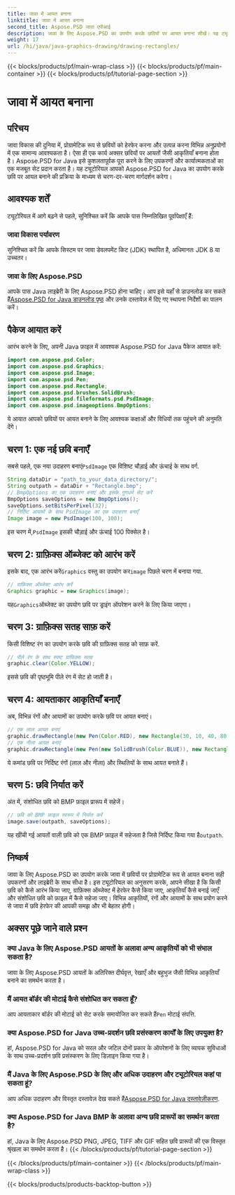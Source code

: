 ```yaml
---
title: जावा में आयत बनाना
linktitle: जावा में आयत बनाना
second_title: Aspose.PSD जावा एपीआई
description: जावा के लिए Aspose.PSD का उपयोग करके छवियों पर आयत बनाना सीखें। यह ट्यूटोरियल जावा डेवलपर्स को चरण-दर-चरण मार्गदर्शन करता है। छवि हेरफेर कार्यों के लिए बिल्कुल सही।
weight: 17
url: /hi/java/java-graphics-drawing/drawing-rectangles/
---
```


{{< blocks/products/pf/main-wrap-class >}}
{{< blocks/products/pf/main-container >}}
{{< blocks/products/pf/tutorial-page-section >}}

# जावा में आयत बनाना

## परिचय
जावा विकास की दुनिया में, प्रोग्रामेटिक रूप से छवियों को हेरफेर करना और उत्पन्न करना विभिन्न अनुप्रयोगों में एक सामान्य आवश्यकता है। ऐसा ही एक कार्य अक्सर छवियों पर आयतों जैसी आकृतियाँ बनाना होता है। Aspose.PSD for Java इसे कुशलतापूर्वक पूरा करने के लिए उपकरणों और कार्यात्मकताओं का एक मजबूत सेट प्रदान करता है। यह ट्यूटोरियल आपको Aspose.PSD for Java का उपयोग करके छवि पर आयत बनाने की प्रक्रिया के माध्यम से चरण-दर-चरण मार्गदर्शन करेगा।
## आवश्यक शर्तें
ट्यूटोरियल में आगे बढ़ने से पहले, सुनिश्चित करें कि आपके पास निम्नलिखित पूर्वापेक्षाएँ हैं:
### जावा विकास पर्यावरण
सुनिश्चित करें कि आपके सिस्टम पर जावा डेवलपमेंट किट (JDK) स्थापित है, अधिमानतः JDK 8 या उच्चतर।
### जावा के लिए Aspose.PSD
 आपके पास Java लाइब्रेरी के लिए Aspose.PSD होना चाहिए। आप इसे यहाँ से डाउनलोड कर सकते हैं[Aspose.PSD for Java डाउनलोड पृष्ठ](https://releases.aspose.com/psd/java/) और उनके दस्तावेज़ में दिए गए स्थापना निर्देशों का पालन करें।
## पैकेज आयात करें
आरंभ करने के लिए, अपनी Java फ़ाइल में आवश्यक Aspose.PSD for Java पैकेज आयात करें:
```java
import com.aspose.psd.Color;
import com.aspose.psd.Graphics;
import com.aspose.psd.Image;
import com.aspose.psd.Pen;
import com.aspose.psd.Rectangle;
import com.aspose.psd.brushes.SolidBrush;
import com.aspose.psd.fileformats.psd.PsdImage;
import com.aspose.psd.imageoptions.BmpOptions;
```
ये आयात आपको छवियों पर आयत बनाने के लिए आवश्यक कक्षाओं और विधियों तक पहुंचने की अनुमति देंगे।
## चरण 1: एक नई छवि बनाएँ
 सबसे पहले, एक नया उदाहरण बनाएं`PsdImage` एक विशिष्ट चौड़ाई और ऊंचाई के साथ वर्ग.
```java
String dataDir = "path_to_your_data_directory/";
String outpath = dataDir + "Rectangle.bmp";
// BmpOptions का एक उदाहरण बनाएं और इसके गुणधर्म सेट करें
BmpOptions saveOptions = new BmpOptions();
saveOptions.setBitsPerPixel(32);
// निर्दिष्ट आयामों के साथ PsdImage का एक उदाहरण बनाएँ
Image image = new PsdImage(100, 100);
```
 इस चरण में,`PsdImage` इसकी चौड़ाई और ऊंचाई 100 पिक्सेल है।
## चरण 2: ग्राफ़िक्स ऑब्जेक्ट को आरंभ करें
 इसके बाद, एक आरंभ करें`Graphics` वस्तु का उपयोग कर`image` पिछले चरण में बनाया गया.
```java
// ग्राफ़िक्स ऑब्जेक्ट आरंभ करें
Graphics graphic = new Graphics(image);
```
 यह`Graphics`ऑब्जेक्ट का उपयोग छवि पर ड्राइंग ऑपरेशन करने के लिए किया जाएगा।
## चरण 3: ग्राफ़िक्स सतह साफ़ करें
किसी विशिष्ट रंग का उपयोग करके छवि की ग्राफ़िक्स सतह को साफ़ करें.
```java
// पीले रंग के साथ स्पष्ट ग्राफ़िक्स सतह
graphic.clear(Color.YELLOW);
```
इससे छवि की पृष्ठभूमि पीले रंग में सेट हो जाती है।
## चरण 4: आयताकार आकृतियाँ बनाएँ
अब, विभिन्न रंगों और आयामों का उपयोग करके छवि पर आयत बनाएं।
```java
// एक लाल आयत बनाएं
graphic.drawRectangle(new Pen(Color.RED), new Rectangle(30, 10, 40, 80));
// एक नीला आयत बनाएं
graphic.drawRectangle(new Pen(new SolidBrush(Color.BLUE)), new Rectangle(10, 30, 80, 40));
```
ये कमांड छवि पर निर्दिष्ट रंगों (लाल और नीला) और स्थितियों के साथ आयत बनाते हैं।
## चरण 5: छवि निर्यात करें
अंत में, संशोधित छवि को BMP फ़ाइल प्रारूप में सहेजें।
```java
// छवि को BMP फ़ाइल स्वरूप में निर्यात करें
image.save(outpath, saveOptions);
```
 यह खींची गई आयतों वाली छवि को एक BMP फ़ाइल में सहेजता है जिसे निर्दिष्ट किया गया है`outpath`.

## निष्कर्ष
जावा के लिए Aspose.PSD का उपयोग करके जावा में छवियों पर प्रोग्रामेटिक रूप से आयत बनाना सही उपकरणों और लाइब्रेरी के साथ सीधा है। इस ट्यूटोरियल का अनुसरण करके, आपने सीखा है कि किसी छवि को कैसे आरंभ किया जाए, ग्राफ़िक्स ऑब्जेक्ट में हेरफेर कैसे किया जाए, आकृतियाँ कैसे बनाई जाएँ और संशोधित छवि को फ़ाइल में कैसे सहेजा जाए। विभिन्न आकृतियों, रंगों और आयामों के साथ प्रयोग करने से जावा में छवि हेरफेर की आपकी समझ और भी बेहतर होगी।
## अक्सर पूछे जाने वाले प्रश्न
### क्या Java के लिए Aspose.PSD आयतों के अलावा अन्य आकृतियों को भी संभाल सकता है?
जावा के लिए Aspose.PSD आयतों के अतिरिक्त दीर्घवृत्त, रेखाएँ और बहुभुज जैसी विभिन्न आकृतियाँ बनाने का समर्थन करता है।
### मैं आयत बॉर्डर की मोटाई कैसे संशोधित कर सकता हूँ?
 आप आयताकार बॉर्डर की मोटाई को सेट करके समायोजित कर सकते हैं`Pen` मोटाई संपत्ति.
### क्या Aspose.PSD for Java उच्च-प्रदर्शन छवि प्रसंस्करण कार्यों के लिए उपयुक्त है?
हां, Aspose.PSD for Java को सरल और जटिल दोनों प्रकार के ऑपरेशनों के लिए व्यापक सुविधाओं के साथ उच्च-प्रदर्शन छवि प्रसंस्करण के लिए डिज़ाइन किया गया है।
### मैं Java के लिए Aspose.PSD के लिए और अधिक उदाहरण और ट्यूटोरियल कहां पा सकता हूं?
 आप अधिक उदाहरण और विस्तृत दस्तावेज़ देख सकते हैं[Aspose.PSD for Java दस्तावेज़ीकरण](https://reference.aspose.com/psd/java/).
### क्या Aspose.PSD for Java BMP के अलावा अन्य छवि प्रारूपों का समर्थन करता है?
हां, Java के लिए Aspose.PSD PNG, JPEG, TIFF और GIF सहित छवि प्रारूपों की एक विस्तृत श्रृंखला का समर्थन करता है।
{{< /blocks/products/pf/tutorial-page-section >}}

{{< /blocks/products/pf/main-container >}}
{{< /blocks/products/pf/main-wrap-class >}}

{{< blocks/products/products-backtop-button >}}

